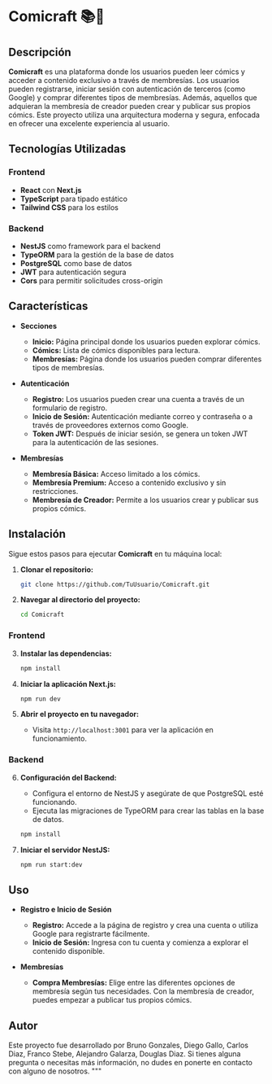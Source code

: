 # Comicraft 📚🎨

## Descripción

**Comicraft** es una plataforma donde los usuarios pueden leer cómics y acceder a contenido exclusivo a través de membresías. Los usuarios pueden registrarse, iniciar sesión con autenticación de terceros (como Google) y comprar diferentes tipos de membresías. Además, aquellos que adquieran la membresía de creador pueden crear y publicar sus propios cómics. Este proyecto utiliza una arquitectura moderna y segura, enfocada en ofrecer una excelente experiencia al usuario.

## Tecnologías Utilizadas

### Frontend

- **React** con **Next.js**
- **TypeScript** para tipado estático
- **Tailwind CSS** para los estilos

### Backend

- **NestJS** como framework para el backend
- **TypeORM** para la gestión de la base de datos
- **PostgreSQL** como base de datos
- **JWT** para autenticación segura
- **Cors** para permitir solicitudes cross-origin

## Características

- **Secciones**
  - **Inicio:** Página principal donde los usuarios pueden explorar cómics.
  - **Cómics:** Lista de cómics disponibles para lectura.
  - **Membresías:** Página donde los usuarios pueden comprar diferentes tipos de membresías.

- **Autenticación**
  - **Registro:** Los usuarios pueden crear una cuenta a través de un formulario de registro.
  - **Inicio de Sesión:** Autenticación mediante correo y contraseña o a través de proveedores externos como Google.
  - **Token JWT:** Después de iniciar sesión, se genera un token JWT para la autenticación de las sesiones.

- **Membresías**
  - **Membresía Básica:** Acceso limitado a los cómics.
  - **Membresía Premium:** Acceso a contenido exclusivo y sin restricciones.
  - **Membresía de Creador:** Permite a los usuarios crear y publicar sus propios cómics.

## Instalación

Sigue estos pasos para ejecutar **Comicraft** en tu máquina local:

1. **Clonar el repositorio:**

    ```bash
    git clone https://github.com/TuUsuario/Comicraft.git
    ```

2. **Navegar al directorio del proyecto:**

    ```bash
    cd Comicraft
    ```

### Frontend

3. **Instalar las dependencias:**

    ```bash
    npm install
    ```

4. **Iniciar la aplicación Next.js:**

    ```bash
    npm run dev
    ```

5. **Abrir el proyecto en tu navegador:**
   - Visita `http://localhost:3001` para ver la aplicación en funcionamiento.

### Backend

6. **Configuración del Backend:**
   - Configura el entorno de NestJS y asegúrate de que PostgreSQL esté funcionando.
   - Ejecuta las migraciones de TypeORM para crear las tablas en la base de datos.
   
    ```bash
    npm install
    ```

7. **Iniciar el servidor NestJS:**

    ```bash
    npm run start:dev
    ```

## Uso

- **Registro e Inicio de Sesión**
  - **Registro:** Accede a la página de registro y crea una cuenta o utiliza Google para registrarte fácilmente.
  - **Inicio de Sesión:** Ingresa con tu cuenta y comienza a explorar el contenido disponible.

- **Membresías**
  - **Compra Membresías:** Elige entre las diferentes opciones de membresía según tus necesidades. Con la membresía de creador, puedes empezar a publicar tus propios cómics.

## Autor

Este proyecto fue desarrollado por Bruno Gonzales, Diego Gallo, Carlos Diaz, Franco Stebe, Alejandro Galarza, Douglas Diaz. Si tienes alguna pregunta o necesitas más información, no dudes en ponerte en contacto con alguno de nosotros.
"""
